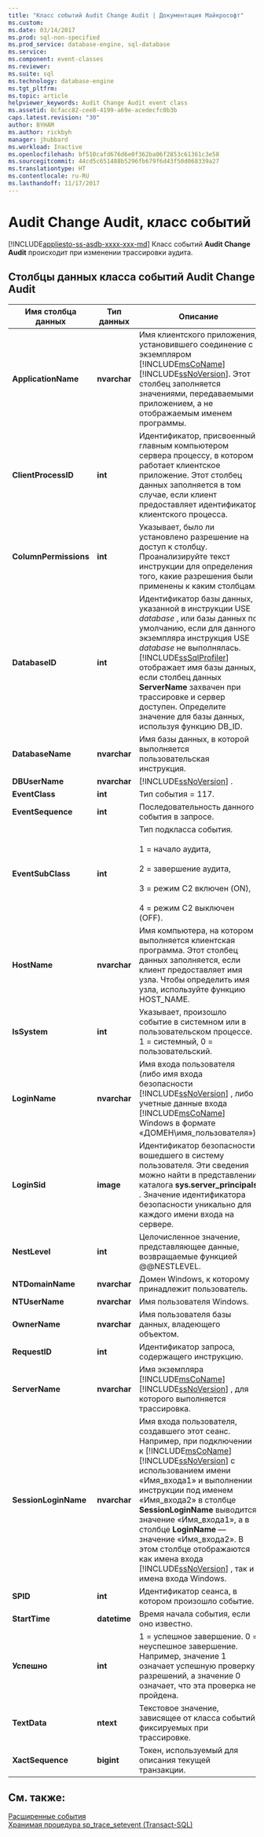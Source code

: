 ```yaml
---
title: "Класс событий Audit Change Audit | Документация Майкрософт"
ms.custom: 
ms.date: 03/14/2017
ms.prod: sql-non-specified
ms.prod_service: database-engine, sql-database
ms.service: 
ms.component: event-classes
ms.reviewer: 
ms.suite: sql
ms.technology: database-engine
ms.tgt_pltfrm: 
ms.topic: article
helpviewer_keywords: Audit Change Audit event class
ms.assetid: 8cfacc82-cee8-4199-a69e-acedecfc0b3b
caps.latest.revision: "30"
author: BYHAM
ms.author: rickbyh
manager: jhubbard
ms.workload: Inactive
ms.openlocfilehash: bf510cafd676d6e0f362ba06f2853c61361c3e58
ms.sourcegitcommit: 44cd5c651488b5296fb679f6d43f50d068339a27
ms.translationtype: HT
ms.contentlocale: ru-RU
ms.lasthandoff: 11/17/2017
---
```

# <a name="audit-change-audit-event-class"></a>Audit Change Audit, класс событий
[!INCLUDE[appliesto-ss-asdb-xxxx-xxx-md](../../includes/appliesto-ss-asdb-xxxx-xxx-md.md)] Класс событий **Audit Change Audit** происходит при изменении трассировки аудита.  
  
## <a name="audit-change-audit-event-class-data-columns"></a>Столбцы данных класса событий Audit Change Audit  
  
|Имя столбца данных|Тип данных|Описание|Идентификатор столбца|Фильтруемый|  
|----------------------|---------------|-----------------|---------------|----------------|  
|**ApplicationName**|**nvarchar**|Имя клиентского приложения, установившего соединение с экземпляром [!INCLUDE[msCoName](../../includes/msconame-md.md)] [!INCLUDE[ssNoVersion](../../includes/ssnoversion-md.md)]. Этот столбец заполняется значениями, передаваемыми приложением, а не отображаемым именем программы.|10|Да|  
|**ClientProcessID**|**int**|Идентификатор, присвоенный главным компьютером сервера процессу, в котором работает клиентское приложение. Этот столбец данных заполняется в том случае, если клиент предоставляет идентификатор клиентского процесса.|9|Да|  
|**ColumnPermissions**|**int**|Указывает, было ли установлено разрешение на доступ к столбцу. Проанализируйте текст инструкции для определения того, какие разрешения были применены к каким столбцам.|44|Да|  
|**DatabaseID**|**int**|Идентификатор базы данных, указанной в инструкции USE *database* , или базы данных по умолчанию, если для данного экземпляра инструкция USE *database* не выполнялась. [!INCLUDE[ssSqlProfiler](../../includes/sssqlprofiler-md.md)] отображает имя базы данных, если столбец данных **ServerName** захвачен при трассировке и сервер доступен. Определите значение для базы данных, используя функцию DB_ID.|3|Да|  
|**DatabaseName**|**nvarchar**|Имя базы данных, в которой выполняется пользовательская инструкция.|35|Да|  
|**DBUserName**|**nvarchar**|[!INCLUDE[ssNoVersion](../../includes/ssnoversion-md.md)] .|40|Да|  
|**EventClass**|**int**|Тип события = 117.|27|Нет|  
|**EventSequence**|**int**|Последовательность данного события в запросе.|51|Нет|  
|**EventSubClass**|**int**|Тип подкласса события.<br /><br /> 1 = начало аудита,<br /><br /> 2 = завершение аудита,<br /><br /> 3 = режим C2 включен (ON),<br /><br /> 4 = режим C2 выключен (OFF).|21|Да|  
|**HostName**|**nvarchar**|Имя компьютера, на котором выполняется клиентская программа. Этот столбец данных заполняется, если клиент предоставляет имя узла. Чтобы определить имя узла, используйте функцию HOST_NAME.|8|Да|  
|**IsSystem**|**int**|Указывает, произошло событие в системном или в пользовательском процессе. 1 = системный, 0 = пользовательский.|60|Да|  
|**LoginName**|**nvarchar**|Имя входа пользователя (либо имя входа безопасности [!INCLUDE[ssNoVersion](../../includes/ssnoversion-md.md)] , либо учетные данные входа [!INCLUDE[msCoName](../../includes/msconame-md.md)] Windows в формате «ДОМЕН\имя_пользователя»).|11|Да|  
|**LoginSid**|**image**|Идентификатор безопасности вошедшего в систему пользователя. Эти сведения можно найти в представлении каталога **sys.server_principals** . Значение идентификатора безопасности уникально для каждого имени входа на сервере.|41|Да|  
|**NestLevel**|**int**|Целочисленное значение, представляющее данные, возвращаемые функцией @@NESTLEVEL.|29|Да|  
|**NTDomainName**|**nvarchar**|Домен Windows, к которому принадлежит пользователь.|7|Да|  
|**NTUserName**|**nvarchar**|Имя пользователя Windows.|6|Да|  
|**OwnerName**|**nvarchar**|Имя пользователя базы данных, владеющего объектом.|37|Да|  
|**RequestID**|**int**|Идентификатор запроса, содержащего инструкцию.|49|Да|  
|**ServerName**|**nvarchar**|Имя экземпляра [!INCLUDE[msCoName](../../includes/msconame-md.md)] [!INCLUDE[ssNoVersion](../../includes/ssnoversion-md.md)] , для которого выполняется трассировка.|26|Нет|  
|**SessionLoginName**|**nvarchar**|Имя входа пользователя, создавшего этот сеанс. Например, при подключении к [!INCLUDE[msCoName](../../includes/msconame-md.md)] [!INCLUDE[ssNoVersion](../../includes/ssnoversion-md.md)] с использованием имени «Имя_входа1» и выполнении инструкции под именем «Имя_входа2» в столбце **SessionLoginName** выводится значение «Имя_входа1», а в столбце **LoginName** — значение «Имя_входа2». В этом столбце отображаются как имена входа [!INCLUDE[ssNoVersion](../../includes/ssnoversion-md.md)] , так и имена входа Windows.|64|Да|  
|**SPID**|**int**|Идентификатор сеанса, в котором произошло событие.|12|Да|  
|**StartTime**|**datetime**|Время начала события, если оно известно.|14|Да|  
|**Успешно**|**int**|1 = успешное завершение. 0 = неуспешное завершение. Например, значение 1 означает успешную проверку разрешений, а значение 0 означает, что эта проверка не пройдена.|23|Да|  
|**TextData**|**ntext**|Текстовое значение, зависящее от класса событий, фиксируемых при трассировке.|1|Да|  
|**XactSequence**|**bigint**|Токен, используемый для описания текущей транзакции.|50|Да|  
  
## <a name="see-also"></a>См. также:  
 [Расширенные события](../../relational-databases/extended-events/extended-events.md)   
 [Хранимая процедура sp_trace_setevent (Transact-SQL)](../../relational-databases/system-stored-procedures/sp-trace-setevent-transact-sql.md)  
  
  
